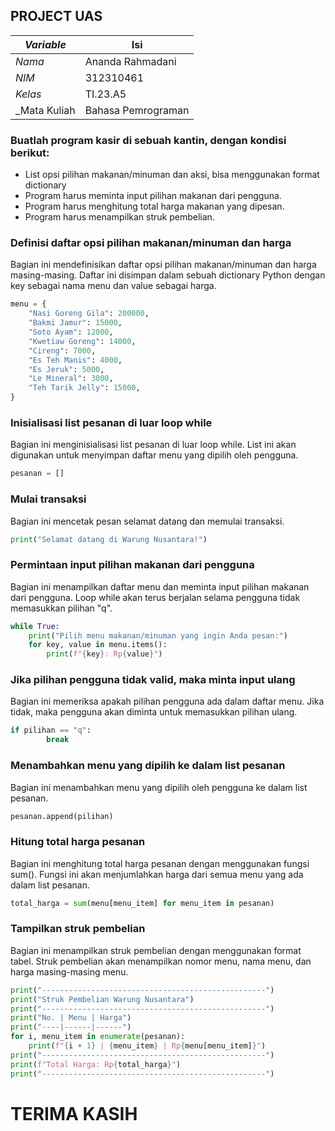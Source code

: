 ## PROJECT UAS
| _Variable_ | Isi |
| -------- | --- |
| _Nama_ | Ananda Rahmadani  |
| _NIM_ | 312310461 |
| _Kelas_ | TI.23.A5 |
| _Mata Kuliah | Bahasa Pemrograman |
### Buatlah program kasir di sebuah kantin, dengan kondisi berikut:
* List opsi pilihan makanan/minuman dan aksi, bisa menggunakan format dictionary
* Program harus meminta input pilihan makanan dari pengguna.
* Program harus menghitung total harga makanan yang dipesan.
* Program harus menampilkan struk pembelian.
### Definisi daftar opsi pilihan makanan/minuman dan harga
Bagian ini mendefinisikan daftar opsi pilihan makanan/minuman dan harga masing-masing. Daftar ini disimpan dalam sebuah dictionary Python dengan key sebagai nama menu dan value sebagai harga.

```python
menu = {
    "Nasi Goreng Gila": 200000,
    "Bakmi Jamur": 15000,
    "Soto Ayam": 12000,
    "Kwetiaw Goreng": 14000,
    "Cireng": 7000,
    "Es Teh Manis": 4000,
    "Es Jeruk": 5000,
    "Le Mineral": 3000,
    "Teh Tarik Jelly": 15000,
}
```
### Inisialisasi list pesanan di luar loop while
Bagian ini menginisialisasi list pesanan di luar loop while. List ini akan digunakan untuk menyimpan daftar menu yang dipilih oleh pengguna.
```python
pesanan = []
```
### Mulai transaksi
Bagian ini mencetak pesan selamat datang dan memulai transaksi.
```python
print("Selamat datang di Warung Nusantara!")
```
### Permintaan input pilihan makanan dari pengguna
Bagian ini menampilkan daftar menu dan meminta input pilihan makanan dari pengguna. Loop while akan terus berjalan selama pengguna tidak memasukkan pilihan "q".
```python
while True: 
    print("Pilih menu makanan/minuman yang ingin Anda pesan:")
    for key, value in menu.items():
        print(f"{key}: Rp{value}")
```
### Jika pilihan pengguna tidak valid, maka minta input ulang
Bagian ini memeriksa apakah pilihan pengguna ada dalam daftar menu. Jika tidak, maka pengguna akan diminta untuk memasukkan pilihan ulang.
```python
if pilihan == "q":
        break
```
### Menambahkan menu yang dipilih ke dalam list pesanan
Bagian ini menambahkan menu yang dipilih oleh pengguna ke dalam list pesanan.
```python
pesanan.append(pilihan)
```
### Hitung total harga pesanan
Bagian ini menghitung total harga pesanan dengan menggunakan fungsi sum(). Fungsi ini akan menjumlahkan harga dari semua menu yang ada dalam list pesanan.
```python
total_harga = sum(menu[menu_item] for menu_item in pesanan)
```
### Tampilkan struk pembelian
Bagian ini menampilkan struk pembelian dengan menggunakan format tabel. Struk pembelian akan menampilkan nomor menu, nama menu, dan harga masing-masing menu.
```python
print("--------------------------------------------------")
print("Struk Pembelian Warung Nusantara")
print("--------------------------------------------------")
print("No. | Menu | Harga")
print("----|------|------")
for i, menu_item in enumerate(pesanan):
    print(f"{i + 1} | {menu_item} | Rp{menu[menu_item]}")
print("--------------------------------------------------")
print(f"Total Harga: Rp{total_harga}")
print("--------------------------------------------------")
```
# TERIMA KASIH
